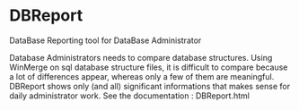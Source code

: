 # DBReport
DataBase Reporting tool for DataBase Administrator

Database Administrators needs to compare database structures. Using WinMerge on sql database structure files, it is difficult to compare because a lot of differences appear, whereas only a few of them are meaningful. DBReport shows only (and all) significant informations that makes sense for daily administrator work.
See the documentation : DBReport.html
